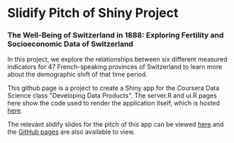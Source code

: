 # Slidify Pitch of Shiny Project

### The Well-Being of Switzerland in 1888: Exploring Fertility and Socioeconomic Data of Switzerland

In this project, we explore the relationships between six different measured indicators for 47 French-speaking provinces of Switzerland to learn more about the demographic shift of that time period.

This github page is a project to create a Shiny app for the Coursera Data Science class "Developing Data Products". The server.R and ui.R pages here show the code used to render the application itself, which is hosted [here](https://rwk506.shinyapps.io/Project/).

The relevant slidify slides for the pitch of this app can be viewed [here](http://rwk506.github.io/SlidifyPitch/index.html#slide1) and the [GitHub pages](https://github.com/rwk506/SlidifyPitch) are also available to view.


